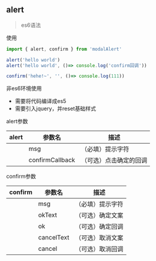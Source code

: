 ## alert
> es6语法

使用
```js
import { alert, confirm } from 'modalAlert'

alert('hello world')
alert('hello world', ()=> console.log('confirm回调'))

confirm('hehe!~', '', ()=> console.log(111))
```

非es6环境使用
+ 需要将代码编译成es5
+ 需要引入jquery，并reset基础样式

alert参数 

alert|参数名|描述
---|---|---
||msg|（必填）提示字符
||confirmCallback|（可选）点击确定的回调

confirm参数  

confirm|参数名|描述
---|---|---
||msg|（必填）提示字符
||okText|（可选）确定文案
||ok|（可选）确定回调
||cancelText|（可选）取消文案
||cancel|（可选）取消回调



